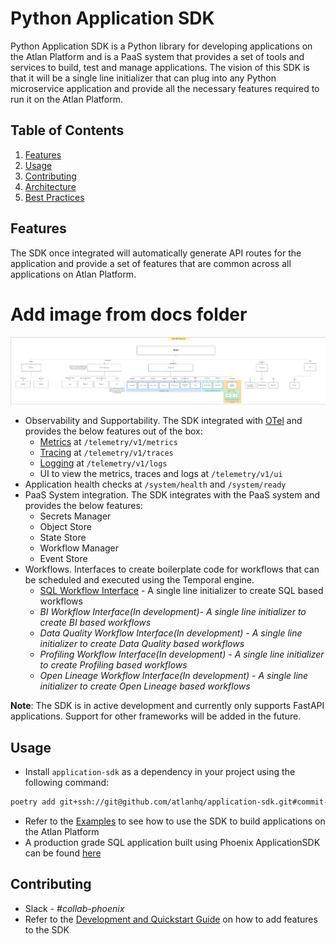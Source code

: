 # Python Application SDK

Python Application SDK is a Python library for developing applications on the Atlan Platform and is a PaaS system that provides a set of tools and services to build, test and manage applications.
The vision of this SDK is that it will be a single line initializer that can plug into any Python microservice application and provide all the necessary features required to run it on the Atlan Platform.  


## Table of Contents
1. [Features](#features)
2. [Usage](#usage)
3. [Contributing](#contributing)
4. [Architecture](./docs/ARCHITECTURE.md)
5. [Best Practices](./docs/BEST_PRACTICES.md)


## Features
The SDK once integrated will automatically generate API routes for the application and provide a set of features that are common across all applications on Atlan Platform.

# Add image from docs folder
![SDK Features](./docs/images/Phoenix%20-%20SDK%20Featureset.png)

- Observability and Supportability. The SDK integrated with [OTel](https://opentelemetry.io/) and provides the below features out of the box:
  - [Metrics](application_sdk/app/rest/interfaces/metrics.py) at `/telemetry/v1/metrics`
  - [Tracing](application_sdk/app/rest/interfaces/traces.py) at `/telemetry/v1/traces`
  - [Logging](application_sdk/app/rest/interfaces/logs.py) at `/telemetry/v1/logs`
  - UI to view the metrics, traces and logs at `/telemetry/v1/ui`
- Application health checks at `/system/health` and `/system/ready`
- PaaS System integration. The SDK integrates with the PaaS system and provides the below features:
  - Secrets Manager
  - Object Store
  - State Store
  - Workflow Manager
  - Event Store
- Workflows. Interfaces to create boilerplate code for workflows that can be scheduled and executed using the Temporal engine.
  - [SQL Workflow Interface](./application_sdk/workflows/sql/workflow.py) - A single line initializer to create SQL based workflows
  - _BI Workflow Interface(In development)- A single line initializer to create BI based workflows_
  - _Data Quality Workflow Interface(In development) - A single line initializer to create Data Quality based workflows_
  - _Profiling Workflow Interface(In development) - A single line initializer to create Profiling based workflows_
  - _Open Lineage Workflow Interface(In development) - A single line initializer to create Open Lineage based workflows_

**Note**: The SDK is in active development and currently only supports FastAPI applications. Support for other frameworks will be added in the future.

## Usage
- Install `application-sdk` as a dependency in your project using the following command:
```bash
poetry add git+ssh://git@github.com/atlanhq/application-sdk.git#commit-hash
```
- Refer to the [Examples](./examples/README.md) to see how to use the SDK to build applications on the Atlan Platform
- A production grade SQL application built using Phoenix ApplicationSDK can be found [here](https://github.com/atlanhq/phoenix-postgres-app)

## Contributing
- Slack - _#collab-phoenix_
- Refer to the [Development and Quickstart Guide](./docs/DEVELOPMENT.md) on how to add features to the SDK
